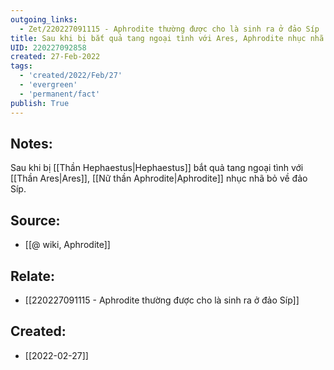 ```yaml
---
outgoing_links:
  - Zet/220227091115 - Aphrodite thường được cho là sinh ra ở đảo Síp
title: Sau khi bị bắt quả tang ngoại tình với Ares, Aphrodite nhục nhã bỏ về đảo Síp
UID: 220227092858
created: 27-Feb-2022
tags:
  - 'created/2022/Feb/27'
  - 'evergreen'
  - 'permanent/fact'
publish: True
---
```

## Notes:
Sau khi bị [[Thần Hephaestus|Hephaestus]] bắt quả tang ngoại tình với [[Thần Ares|Ares]], [[Nữ thần Aphrodite|Aphrodite]] nhục nhã bỏ về đảo Síp.

## Source:
- [[@ wiki, Aphrodite]]

## Relate:
- [[220227091115 - Aphrodite thường được cho là sinh ra ở đảo Síp]]
## Created:
- [[2022-02-27]]
